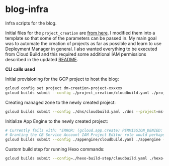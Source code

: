 # blog-infra
Infra scripts for the blog.

Initial files for the `project_creation` are [from here](https://github.com/GoogleCloudPlatform/deploymentmanager-samples/tree/master/examples/v2/project_creation). I modified them into a template so that some of the parameters can be passed in. My main goal was to automate the creation of projects as far as possible and learn to use Deployment Manager in general. I also wanted everything to be executed from Cloud Build and this required some additional IAM permissions described in the updated [README](https://github.com/Masahigo/blog-infra/blob/master/project_creation/README.md#enabling-cloud-build).

**CLI calls used**

Initial provisioning for the GCP project to host the blog:

```bash
gcloud config set project dm-creation-project-xxxxxx
gcloud builds submit --config ./project_creation/cloudbuild.yaml ./project_creation
```

Creating managed zone to the newly created project:

```bash
gcloud builds submit --config ./dns/cloudbuild.yaml ./dns --project=ms-devops-dude
```

Initialize App Engine to the newly created project:

```bash
# Currently fails with: "ERROR: (gcloud.app.create) PERMISSION_DENIED: The caller does not have permission"
# Granting the CB Service Account IAM Project Editor role would perhaps work but feels an overkill
gcloud builds submit --config ./appengine/cloudbuild.yaml ./appengine --project=ms-devops-dude
```

Custom build step for running Hexo commands:

```bash
gcloud builds submit --config=./hexo-build-step/cloudbuild.yaml ./hexo-build-step/ --project=ms-devops-dude
```
